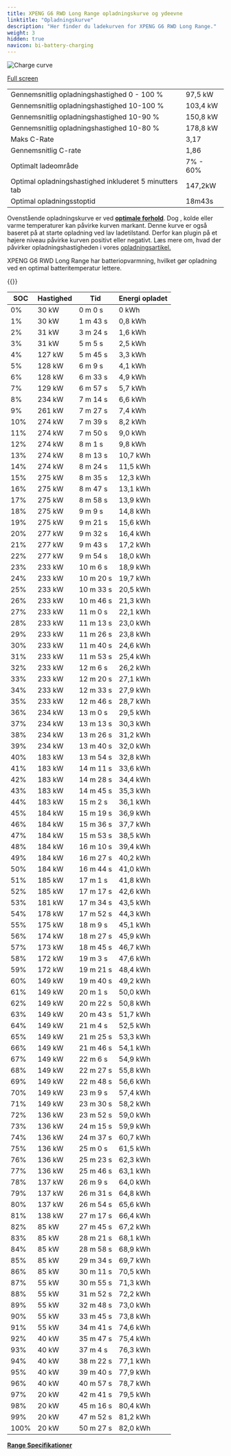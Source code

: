 ```yaml
---
title: XPENG G6 RWD Long Range opladningskurve og ydeevne
linktitle: "Opladningskurve"
description: "Her finder du ladekurven for XPENG G6 RWD Long Range."
weight: 3
hidden: true
navicon: bi-battery-charging
---
```

<!-- markdownlint-disable MD033 -->
<img src="../chargingcurve.svg" alt="Charge curve" class="img-fluid">

[Full screen](../chargingcurve.svg)


<table class="table table-striped border">
<tbody>
<tr>
<td>Gennemsnitlig opladningshastighed 0 - 100 %</td><td>97,5 kW</td>
</tr>
<tr>
<td>Gennemsnitlig opladningshastighed 10-100 %</td><td>103,4 kW</td>
</tr>
<tr>
<td>Gennemsnitlig opladningshastighed 10-90 %</td><td>150,8 kW</td>
</tr>
<tr>
<td>Gennemsnitlig opladningshastighed 10-80 %</td><td>178,8 kW</td>
</tr>
<tr>
<td>Maks C-Rate</td><td>3,17</td>
</tr>
<tr>
<td>Gennemsnitlig C-rate</td><td>1,86</td>
</tr>
<tr>
<td>Optimalt ladeområde</td><td>7% - 60%</td>
</tr>
<tr>
<td>Optimal opladningshastighed inkluderet 5 minutters tab</td><td>147,2kW</td>
</tr>
<tr>
<td>Optimal opladningsstoptid</td><td>18m43s</td>
</tr>
</tbody>
</table>


Ovenstående opladningskurve er ved **[optimale forhold](../../../../../technology/battery/charging/#temperatur)**. Dog , kolde eller varme temperaturer kan påvirke kurven markant. Denne kurve er også baseret på at starte opladning ved lav ladetilstand. Derfor kan plugin på et højere niveau påvirke kurven positivt eller negativt. Læs mere om, hvad der påvirker opladningshastigheden i vores [opladningsartikel.](../../../../../technology/battery/charging/)


XPENG G6 RWD Long Range har batteriopvarmning, hvilket gør opladning ved en optimal batteritemperatur lettere.


{{<evkxdisplayaddarticle />}}
<table class="table table-striped border">
<thead>
<tr><th>SOC</th><th>Hastighed</th><th>Tid</th><th>Energi opladet</th></tr>
</thead>
<tbody>
<tr>
<td>0%</td><td>30 kW</td><td> 0 m 0 s </td><td>0 kWh </td>
</tr>
<tr>
<td>1%</td><td>30 kW</td><td> 1 m 43 s </td><td>0,8 kWh </td>
</tr>
<tr>
<td>2%</td><td>31 kW</td><td> 3 m 24 s </td><td>1,6 kWh </td>
</tr>
<tr>
<td>3%</td><td>31 kW</td><td> 5 m 5 s </td><td>2,5 kWh </td>
</tr>
<tr>
<td>4%</td><td>127 kW</td><td> 5 m 45 s </td><td>3,3 kWh </td>
</tr>
<tr>
<td>5%</td><td>128 kW</td><td> 6 m 9 s </td><td>4,1 kWh </td>
</tr>
<tr>
<td>6%</td><td>128 kW</td><td> 6 m 33 s </td><td>4,9 kWh </td>
</tr>
<tr>
<td>7%</td><td>129 kW</td><td> 6 m 57 s </td><td>5,7 kWh </td>
</tr>
<tr>
<td>8%</td><td>234 kW</td><td> 7 m 14 s </td><td>6,6 kWh </td>
</tr>
<tr>
<td>9%</td><td>261 kW</td><td> 7 m 27 s </td><td>7,4 kWh </td>
</tr>
<tr>
<td>10%</td><td>274 kW</td><td> 7 m 39 s </td><td>8,2 kWh </td>
</tr>
<tr>
<td>11%</td><td>274 kW</td><td> 7 m 50 s </td><td>9,0 kWh </td>
</tr>
<tr>
<td>12%</td><td>274 kW</td><td> 8 m 1 s </td><td>9,8 kWh </td>
</tr>
<tr>
<td>13%</td><td>274 kW</td><td> 8 m 13 s </td><td>10,7 kWh </td>
</tr>
<tr>
<td>14%</td><td>274 kW</td><td> 8 m 24 s </td><td>11,5 kWh </td>
</tr>
<tr>
<td>15%</td><td>275 kW</td><td> 8 m 35 s </td><td>12,3 kWh </td>
</tr>
<tr>
<td>16%</td><td>275 kW</td><td> 8 m 47 s </td><td>13,1 kWh </td>
</tr>
<tr>
<td>17%</td><td>275 kW</td><td> 8 m 58 s </td><td>13,9 kWh </td>
</tr>
<tr>
<td>18%</td><td>275 kW</td><td> 9 m 9 s </td><td>14,8 kWh </td>
</tr>
<tr>
<td>19%</td><td>275 kW</td><td> 9 m 21 s </td><td>15,6 kWh </td>
</tr>
<tr>
<td>20%</td><td>277 kW</td><td> 9 m 32 s </td><td>16,4 kWh </td>
</tr>
<tr>
<td>21%</td><td>277 kW</td><td> 9 m 43 s </td><td>17,2 kWh </td>
</tr>
<tr>
<td>22%</td><td>277 kW</td><td> 9 m 54 s </td><td>18,0 kWh </td>
</tr>
<tr>
<td>23%</td><td>233 kW</td><td> 10 m 6 s </td><td>18,9 kWh </td>
</tr>
<tr>
<td>24%</td><td>233 kW</td><td> 10 m 20 s </td><td>19,7 kWh </td>
</tr>
<tr>
<td>25%</td><td>233 kW</td><td> 10 m 33 s </td><td>20,5 kWh </td>
</tr>
<tr>
<td>26%</td><td>233 kW</td><td> 10 m 46 s </td><td>21,3 kWh </td>
</tr>
<tr>
<td>27%</td><td>233 kW</td><td> 11 m 0 s </td><td>22,1 kWh </td>
</tr>
<tr>
<td>28%</td><td>233 kW</td><td> 11 m 13 s </td><td>23,0 kWh </td>
</tr>
<tr>
<td>29%</td><td>233 kW</td><td> 11 m 26 s </td><td>23,8 kWh </td>
</tr>
<tr>
<td>30%</td><td>233 kW</td><td> 11 m 40 s </td><td>24,6 kWh </td>
</tr>
<tr>
<td>31%</td><td>233 kW</td><td> 11 m 53 s </td><td>25,4 kWh </td>
</tr>
<tr>
<td>32%</td><td>233 kW</td><td> 12 m 6 s </td><td>26,2 kWh </td>
</tr>
<tr>
<td>33%</td><td>233 kW</td><td> 12 m 20 s </td><td>27,1 kWh </td>
</tr>
<tr>
<td>34%</td><td>233 kW</td><td> 12 m 33 s </td><td>27,9 kWh </td>
</tr>
<tr>
<td>35%</td><td>233 kW</td><td> 12 m 46 s </td><td>28,7 kWh </td>
</tr>
<tr>
<td>36%</td><td>234 kW</td><td> 13 m 0 s </td><td>29,5 kWh </td>
</tr>
<tr>
<td>37%</td><td>234 kW</td><td> 13 m 13 s </td><td>30,3 kWh </td>
</tr>
<tr>
<td>38%</td><td>234 kW</td><td> 13 m 26 s </td><td>31,2 kWh </td>
</tr>
<tr>
<td>39%</td><td>234 kW</td><td> 13 m 40 s </td><td>32,0 kWh </td>
</tr>
<tr>
<td>40%</td><td>183 kW</td><td> 13 m 54 s </td><td>32,8 kWh </td>
</tr>
<tr>
<td>41%</td><td>183 kW</td><td> 14 m 11 s </td><td>33,6 kWh </td>
</tr>
<tr>
<td>42%</td><td>183 kW</td><td> 14 m 28 s </td><td>34,4 kWh </td>
</tr>
<tr>
<td>43%</td><td>183 kW</td><td> 14 m 45 s </td><td>35,3 kWh </td>
</tr>
<tr>
<td>44%</td><td>183 kW</td><td> 15 m 2 s </td><td>36,1 kWh </td>
</tr>
<tr>
<td>45%</td><td>184 kW</td><td> 15 m 19 s </td><td>36,9 kWh </td>
</tr>
<tr>
<td>46%</td><td>184 kW</td><td> 15 m 36 s </td><td>37,7 kWh </td>
</tr>
<tr>
<td>47%</td><td>184 kW</td><td> 15 m 53 s </td><td>38,5 kWh </td>
</tr>
<tr>
<td>48%</td><td>184 kW</td><td> 16 m 10 s </td><td>39,4 kWh </td>
</tr>
<tr>
<td>49%</td><td>184 kW</td><td> 16 m 27 s </td><td>40,2 kWh </td>
</tr>
<tr>
<td>50%</td><td>184 kW</td><td> 16 m 44 s </td><td>41,0 kWh </td>
</tr>
<tr>
<td>51%</td><td>185 kW</td><td> 17 m 1 s </td><td>41,8 kWh </td>
</tr>
<tr>
<td>52%</td><td>185 kW</td><td> 17 m 17 s </td><td>42,6 kWh </td>
</tr>
<tr>
<td>53%</td><td>181 kW</td><td> 17 m 34 s </td><td>43,5 kWh </td>
</tr>
<tr>
<td>54%</td><td>178 kW</td><td> 17 m 52 s </td><td>44,3 kWh </td>
</tr>
<tr>
<td>55%</td><td>175 kW</td><td> 18 m 9 s </td><td>45,1 kWh </td>
</tr>
<tr>
<td>56%</td><td>174 kW</td><td> 18 m 27 s </td><td>45,9 kWh </td>
</tr>
<tr>
<td>57%</td><td>173 kW</td><td> 18 m 45 s </td><td>46,7 kWh </td>
</tr>
<tr>
<td>58%</td><td>172 kW</td><td> 19 m 3 s </td><td>47,6 kWh </td>
</tr>
<tr>
<td>59%</td><td>172 kW</td><td> 19 m 21 s </td><td>48,4 kWh </td>
</tr>
<tr>
<td>60%</td><td>149 kW</td><td> 19 m 40 s </td><td>49,2 kWh </td>
</tr>
<tr>
<td>61%</td><td>149 kW</td><td> 20 m 1 s </td><td>50,0 kWh </td>
</tr>
<tr>
<td>62%</td><td>149 kW</td><td> 20 m 22 s </td><td>50,8 kWh </td>
</tr>
<tr>
<td>63%</td><td>149 kW</td><td> 20 m 43 s </td><td>51,7 kWh </td>
</tr>
<tr>
<td>64%</td><td>149 kW</td><td> 21 m 4 s </td><td>52,5 kWh </td>
</tr>
<tr>
<td>65%</td><td>149 kW</td><td> 21 m 25 s </td><td>53,3 kWh </td>
</tr>
<tr>
<td>66%</td><td>149 kW</td><td> 21 m 46 s </td><td>54,1 kWh </td>
</tr>
<tr>
<td>67%</td><td>149 kW</td><td> 22 m 6 s </td><td>54,9 kWh </td>
</tr>
<tr>
<td>68%</td><td>149 kW</td><td> 22 m 27 s </td><td>55,8 kWh </td>
</tr>
<tr>
<td>69%</td><td>149 kW</td><td> 22 m 48 s </td><td>56,6 kWh </td>
</tr>
<tr>
<td>70%</td><td>149 kW</td><td> 23 m 9 s </td><td>57,4 kWh </td>
</tr>
<tr>
<td>71%</td><td>149 kW</td><td> 23 m 30 s </td><td>58,2 kWh </td>
</tr>
<tr>
<td>72%</td><td>136 kW</td><td> 23 m 52 s </td><td>59,0 kWh </td>
</tr>
<tr>
<td>73%</td><td>136 kW</td><td> 24 m 15 s </td><td>59,9 kWh </td>
</tr>
<tr>
<td>74%</td><td>136 kW</td><td> 24 m 37 s </td><td>60,7 kWh </td>
</tr>
<tr>
<td>75%</td><td>136 kW</td><td> 25 m 0 s </td><td>61,5 kWh </td>
</tr>
<tr>
<td>76%</td><td>136 kW</td><td> 25 m 23 s </td><td>62,3 kWh </td>
</tr>
<tr>
<td>77%</td><td>136 kW</td><td> 25 m 46 s </td><td>63,1 kWh </td>
</tr>
<tr>
<td>78%</td><td>137 kW</td><td> 26 m 9 s </td><td>64,0 kWh </td>
</tr>
<tr>
<td>79%</td><td>137 kW</td><td> 26 m 31 s </td><td>64,8 kWh </td>
</tr>
<tr>
<td>80%</td><td>137 kW</td><td> 26 m 54 s </td><td>65,6 kWh </td>
</tr>
<tr>
<td>81%</td><td>138 kW</td><td> 27 m 17 s </td><td>66,4 kWh </td>
</tr>
<tr>
<td>82%</td><td>85 kW</td><td> 27 m 45 s </td><td>67,2 kWh </td>
</tr>
<tr>
<td>83%</td><td>85 kW</td><td> 28 m 21 s </td><td>68,1 kWh </td>
</tr>
<tr>
<td>84%</td><td>85 kW</td><td> 28 m 58 s </td><td>68,9 kWh </td>
</tr>
<tr>
<td>85%</td><td>85 kW</td><td> 29 m 34 s </td><td>69,7 kWh </td>
</tr>
<tr>
<td>86%</td><td>85 kW</td><td> 30 m 11 s </td><td>70,5 kWh </td>
</tr>
<tr>
<td>87%</td><td>55 kW</td><td> 30 m 55 s </td><td>71,3 kWh </td>
</tr>
<tr>
<td>88%</td><td>55 kW</td><td> 31 m 52 s </td><td>72,2 kWh </td>
</tr>
<tr>
<td>89%</td><td>55 kW</td><td> 32 m 48 s </td><td>73,0 kWh </td>
</tr>
<tr>
<td>90%</td><td>55 kW</td><td> 33 m 45 s </td><td>73,8 kWh </td>
</tr>
<tr>
<td>91%</td><td>55 kW</td><td> 34 m 41 s </td><td>74,6 kWh </td>
</tr>
<tr>
<td>92%</td><td>40 kW</td><td> 35 m 47 s </td><td>75,4 kWh </td>
</tr>
<tr>
<td>93%</td><td>40 kW</td><td> 37 m 4 s </td><td>76,3 kWh </td>
</tr>
<tr>
<td>94%</td><td>40 kW</td><td> 38 m 22 s </td><td>77,1 kWh </td>
</tr>
<tr>
<td>95%</td><td>40 kW</td><td> 39 m 40 s </td><td>77,9 kWh </td>
</tr>
<tr>
<td>96%</td><td>40 kW</td><td> 40 m 57 s </td><td>78,7 kWh </td>
</tr>
<tr>
<td>97%</td><td>20 kW</td><td> 42 m 41 s </td><td>79,5 kWh </td>
</tr>
<tr>
<td>98%</td><td>20 kW</td><td> 45 m 16 s </td><td>80,4 kWh </td>
</tr>
<tr>
<td>99%</td><td>20 kW</td><td> 47 m 52 s </td><td>81,2 kWh </td>
</tr>
<tr>
<td>100%</td><td>20 kW</td><td> 50 m 27 s </td><td>82,0 kWh </td>
</tr>
</tbody>
</table>

<div class="mt-3 mb-3">
<a href="../rangeandconsumption/" class="text-decoration-none text-black">
<strong><i class="bi-arrow-left"></i> Range </strong>
</a>
<a href="../specifications/" class="text-decoration-none text-black float-end">
<strong>Specifikationer <i class="bi-arrow-right"></i></strong>
</a>
</div>

